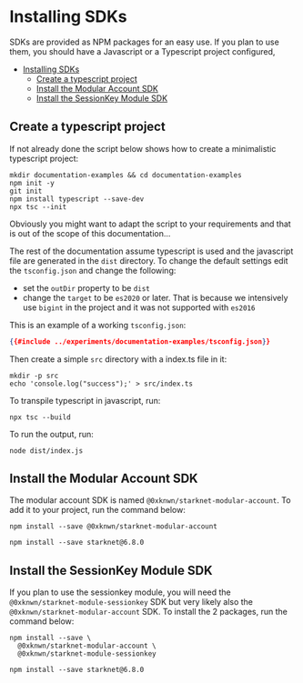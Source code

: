 # Installing SDKs

SDKs are provided as NPM packages for an easy use. If you plan to use them, you
should have a Javascript or a Typescript project configured,

- [Installing SDKs](#installing-sdks)
  - [Create a typescript project](#create-a-typescript-project)
  - [Install the Modular Account SDK](#install-the-modular-account-sdk)
  - [Install the SessionKey Module SDK](#install-the-sessionkey-module-sdk)

## Create a typescript project

If not already done the script below shows how to create a minimalistic
typescript project:

```shell
mkdir documentation-examples && cd documentation-examples
npm init -y
git init
npm install typescript --save-dev
npx tsc --init
```

Obviously you might want to adapt the script to your requirements and that is
out of the scope of this documentation...

The rest of the documentation assume typescript is used and the javascript
file are generated in the `dist` directory. To change the default settings
edit the `tsconfig.json` and change the following:

- set the `outDir` property to be `dist`
- change the `target` to be `es2020` or later. That is because we intensively
  use `bigint` in the project and it was not supported with `es2016`
  
This is an example of a working `tsconfig.json`:

```json
{{#include ../experiments/documentation-examples/tsconfig.json}}
```

Then create a simple `src` directory with a index.ts file in it:

```shell
mkdir -p src
echo 'console.log("success");' > src/index.ts
```

To transpile typescript in javascript, run:

```shell
npx tsc --build
```

To run the output, run:

```shell
node dist/index.js
```

## Install the Modular Account SDK

The modular account SDK is named `@0xknwn/starknet-modular-account`. To add it
to your project, run the command below:

```shell
npm install --save @0xknwn/starknet-modular-account

npm install --save starknet@6.8.0
```

## Install the SessionKey Module SDK

If you plan to use the sessionkey module, you will need the
`@0xknwn/starknet-module-sessionkey` SDK but very likely also the `@0xknwn/starknet-modular-account` SDK. To install the 2 packages, run the command below:

```shell
npm install --save \
  @0xknwn/starknet-modular-account \
  @0xknwn/starknet-module-sessionkey

npm install --save starknet@6.8.0
```
